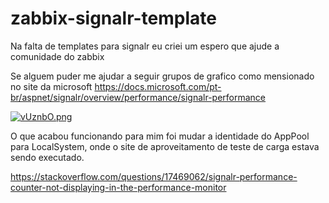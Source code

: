 # zabbix-signalr-template

Na falta de templates para signalr eu criei um espero que ajude a comunidade do zabbix


Se alguem puder me ajudar a seguir grupos de grafico como mensionado no site da microsoft 
https://docs.microsoft.com/pt-br/aspnet/signalr/overview/performance/signalr-performance


[![vUznbO.png](https://a.imge.to/2019/09/04/vUznbO.png)](https://imge.to/i/vUznbO)


O que acabou funcionando para mim foi mudar a identidade do AppPool para LocalSystem, onde o site de aproveitamento de teste de carga estava sendo executado.

https://stackoverflow.com/questions/17469062/signalr-performance-counter-not-displaying-in-the-performance-monitor
